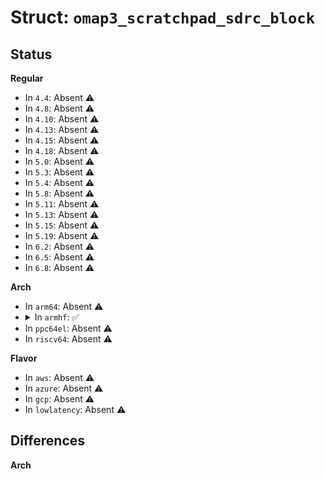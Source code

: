 # Struct: <code>omap3_scratchpad_sdrc_block</code>

## Status
<b>Regular</b>
<ul>
<li>
In <code>4.4</code>: Absent ⚠️
</li>
<li>
In <code>4.8</code>: Absent ⚠️
</li>
<li>
In <code>4.10</code>: Absent ⚠️
</li>
<li>
In <code>4.13</code>: Absent ⚠️
</li>
<li>
In <code>4.15</code>: Absent ⚠️
</li>
<li>
In <code>4.18</code>: Absent ⚠️
</li>
<li>
In <code>5.0</code>: Absent ⚠️
</li>
<li>
In <code>5.3</code>: Absent ⚠️
</li>
<li>
In <code>5.4</code>: Absent ⚠️
</li>
<li>
In <code>5.8</code>: Absent ⚠️
</li>
<li>
In <code>5.11</code>: Absent ⚠️
</li>
<li>
In <code>5.13</code>: Absent ⚠️
</li>
<li>
In <code>5.15</code>: Absent ⚠️
</li>
<li>
In <code>5.19</code>: Absent ⚠️
</li>
<li>
In <code>6.2</code>: Absent ⚠️
</li>
<li>
In <code>6.5</code>: Absent ⚠️
</li>
<li>
In <code>6.8</code>: Absent ⚠️
</li>
</ul>
<b>Arch</b>
<ul>
<li>
In <code>arm64</code>: Absent ⚠️
</li>
<li>
<details>
<summary>In <code>armhf</code>: ✅</summary>

```c
struct omap3_scratchpad_sdrc_block {
    u16 sysconfig;
    u16 cs_cfg;
    u16 sharing;
    u16 err_type;
    u32 dll_a_ctrl;
    u32 dll_b_ctrl;
    u32 power;
    u32 cs_0;
    u32 mcfg_0;
    u16 mr_0;
    u16 emr_1_0;
    u16 emr_2_0;
    u16 emr_3_0;
    u32 actim_ctrla_0;
    u32 actim_ctrlb_0;
    u32 rfr_ctrl_0;
    u32 cs_1;
    u32 mcfg_1;
    u16 mr_1;
    u16 emr_1_1;
    u16 emr_2_1;
    u16 emr_3_1;
    u32 actim_ctrla_1;
    u32 actim_ctrlb_1;
    u32 rfr_ctrl_1;
    u16 dcdl_1_ctrl;
    u16 dcdl_2_ctrl;
    u32 flags;
    u32 block_size;
};
```
</details>
</li>
<li>
In <code>ppc64el</code>: Absent ⚠️
</li>
<li>
In <code>riscv64</code>: Absent ⚠️
</li>
</ul>
<b>Flavor</b>
<ul>
<li>
In <code>aws</code>: Absent ⚠️
</li>
<li>
In <code>azure</code>: Absent ⚠️
</li>
<li>
In <code>gcp</code>: Absent ⚠️
</li>
<li>
In <code>lowlatency</code>: Absent ⚠️
</li>
</ul>

## Differences
<b>Arch</b>
<ul>
</ul>
